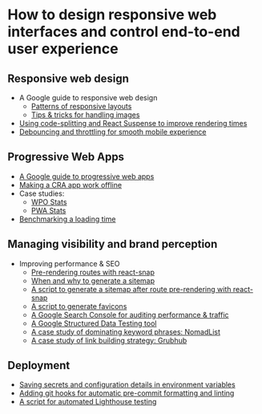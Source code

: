 # How to design responsive web interfaces and control end-to-end user experience

## Responsive web design

- A Google guide to responsive web design
  - [Patterns of responsive layouts](https://developers.google.com/web/fundamentals/design-and-ux/responsive/patterns)
  - [Tips & tricks for handling images](https://developers.google.com/web/fundamentals/design-and-ux/responsive/images)
- [Using code-splitting and React Suspense to improve rendering times](https://reactjs.org/docs/code-splitting.html)
- [Debouncing and throttling for smooth mobile experience](https://css-tricks.com/debouncing-throttling-explained-examples/)

## Progressive Web Apps

- [A Google guide to progressive web apps](https://web.dev/progressive-web-apps/)
- [Making a CRA app work offline](https://create-react-app.dev/docs/making-a-progressive-web-app/)
- Case studies:
  - [WPO Stats](https://wpostats.com/)
  - [PWA Stats](https://www.pwastats.com/)
- [Benchmarking a loading time](https://www.thinkwithgoogle.com/intl/en-gb/feature/testmysite/)

## Managing visibility and brand perception

- Improving performance & SEO
  - [Pre-rendering routes with react-snap](https://web.dev/prerender-with-react-snap/)
  - [When and why to generate a sitemap](https://support.google.com/webmasters/answer/156184?hl=en)
  - [A script to generate a sitemap after route pre-rendering with react-snap](https://github.com/stereobooster/react-snap/issues/38#issuecomment-487350403)
  - [A script to generate favicons](https://github.com/fabe/gatsby-universal/blob/master/scripts/favicons.js)
  - [A Google Search Console for auditing performance & traffic](https://search.google.com/search-console/about)
  - [A Google Structured Data Testing tool](https://search.google.com/structured-data/testing-tool)
  - [A case study of dominating keyword phrases: NomadList](https://marketingexamples.com/seo/dominate-long-tail-keywords)
  - [A case study of link building strategy: Grubhub](https://marketingexamples.com/seo/grubhub-link-building)

## Deployment

- [Saving secrets and configuration details in environment variables](https://create-react-app.dev/docs/adding-custom-environment-variables/)
- [Adding git hooks for automatic pre-commit formatting and linting](https://justinnoel.dev/2019/07/13/configuring-precommit-hooks-for-eslint-and-prettier/)
- [A script for automated Lighthouse testing](https://github.com/fabe/gatsby-universal/blob/master/scripts/lighthouse.test.js)
